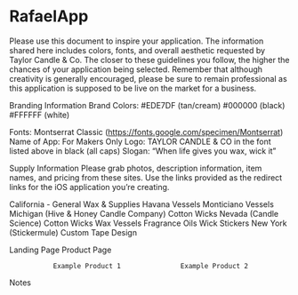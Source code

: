 # RafaelApp
Please use this document to inspire your application. The information shared here includes colors, fonts, and overall aesthetic requested by Taylor Candle & Co. The closer to these guidelines you follow, the higher the chances of your application being selected. Remember that although creativity is generally encouraged, please be sure to remain professional as this application is supposed to be live on the market for a business.

Branding Information
Brand Colors: 
#EDE7DF (tan/cream)
#000000 (black)
#FFFFFF (white)

Fonts: Montserrat Classic (https://fonts.google.com/specimen/Montserrat)
Name of App: For Makers Only 
Logo: TAYLOR CANDLE & CO in the font listed above in black (all caps)
Slogan: “When life gives you wax, wick it”

Supply Information
Please grab photos, description information, item names, and pricing from these sites. Use the links provided as the redirect links for the iOS application you’re creating.

California - General Wax & Supplies
Havana Vessels
Monticiano Vessels
Michigan (Hive & Honey Candle Company)
Cotton Wicks
Nevada (Candle Science)
Cotton Wicks
Wax 
Vessels
Fragrance Oils
Wick Stickers
New York (Stickermule)
Custom Tape 
Design
 
Landing Page				Product Page 

  	           Example Product 1		       Example Product 2


Notes 
